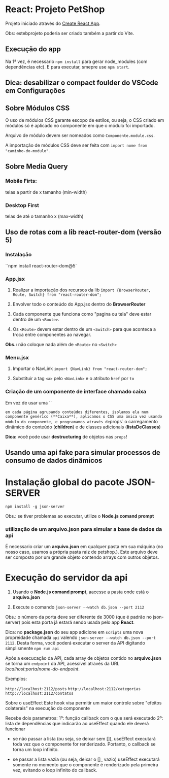 # React: Projeto PetShop

Projeto iniciado através do [Create React App](https://github.com/facebook/create-react-app).

Obs: estebprojeto poderia ser criado também a partir do Vite.

## Execução do app

Na 1ª vez, é necessario `npm install` para gerar node_modules (com dependências etc).
E para executar, smepre use `npm start`.

## Dica: desabilizar o compact foulder do VSCode em Configurações

## Sobre Módulos CSS

O uso de módulos CSS garante escopo de estilos, ou seja, o CSS criado em módulos só é aplicado no componente em que o módulo foi importado.

Arquivo de módulo devem ser nomeados como `Componente.module.css`.

A importação de módulos CSS deve ser feita com `import nome from "caminho-do-modulo"`.

## Sobre Media Query

### Mobile Firts:

telas a partir de x tamanho (min-width)

### Desktop First

telas de até o tamanho x (max-width)

## Uso de rotas com a lib react-router-dom (versão 5)

### Instalação

``npm install react-router-dom@5`

### App.jsx

1. Realizar a importação dos recursos da lib
   `import {BrowserRouter, Route, Switch} from "react-router-dom";`

2. Envolver todo o conteúdo do App.jsx dentro do **BrowserRouter**

3. Cada componente que funciona como "pagina ou tela" deve estar dentro de um `<Route>`.

4. Os `<Route>` devem estar dentro de um `<Switch>` para que aconteca a troca entre componentes ao navegar.

**Obs.:** não coloque nada além de `<Route>` no `<Switch>`

### Menu.jsx

1. Importar o NavLink
   `import {NavLink} from "react-router-dom";`

2. Substituir a tag `<a>` pelo `<NavLink>` e o atributo `href` por `to`

### Criação de um componente de interface chamado caixa

Em vez de usar uma ``<div>` em cada página agrupando conteúdos diferentes, isolamos ela num componente genérico (**Caixa**), aplicamos o CSS uma única vez usando módulo do componente, e programamos através de `props` o carregamento dinâmico do conteúdo (**children**) e de classes adicionais (**listaDeClasses**)

**Dica:** você pode usar **destructuring** de objetos nas `props`!

## Usando uma api fake para simular processos de consumo de dados dinâmicos

# Instalação global do pacote JSON-SERVER

`npm install -g json-server`

Obs.: se tiver problemas ao executar, utilize o **Node.js comand prompt**

### utilização de um arquivo.json para simular a base de dados da api

É necessario criar um **arquivo.json** em qualquer pasta em sua máquina (no nosso caso, usamos a própria pasta raiz de petshop.). Este arquivo deve ser composto por um grande objeto contendo arrays com outros objetos.

# Execução do servidor da api

1. Usando o **Node.js comand prompt**, aacesse a pasta onde está o **arquivo.json**

2. Execute o comando `json-server --watch db.json --port 2112`

Obs.: o número da porta deve ser diferente de 3000 (que é padrão no json-server) pois esta porta já estará sendo usada pelo app **React**.

Dica: no **package.json** do seu app adicione em `scripts` uma nova propreidade chamada `api` valendo `json-server --watch db.json --port 2112`. Desta forma, você poderá executar o server da API digitando simplismente `npm rum api`

Após a execucação da API, cada array de objetos contido no **arquivo.json** se torna um `endpoint` da API, acessível através da URL _localhost:porta/nome-do-endpoint_.

Exemplos:

`http://localhost:2112/posts`
`http://localhost:2112/categorias`
`http://localhost:2112/contatos`

Sobre o useEffect
Este hook visa permitir um maior controle sobre "efeitos colaterais" na execução do componente

Recebe dois parametros:
1º: função callback com o que será executado
2º: lista de dependências que indicarão ao useEffect quando ele deverá funcionar

- se não passar a lista (ou seja, se deixar sem []), useEffect executará toda vez que o componente for renderizado. Portanto, o callback se torna um loop infinito.

- se passar a lista vazia (ou seja, deixar o []\_ vazio) useEffect executará somente no momento que o componente é renderizado pela primeira vez, evitando o loop infinito do callback.
